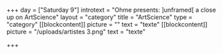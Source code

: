 +++
day = ["Saturday 9"]
introtext = "Ohme presents: ]unframed[ a close up on ArtScience"
layout = "category"
title = "ArtScience"
type = "category"
[[blockcontent]]
picture = ""
text = "texte"
[[blockcontent]]
picture = "/uploads/artistes 3.png"
text = "texte"

+++
